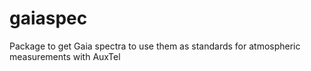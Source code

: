 # gaiaspec
Package to get Gaia spectra to use them as standards for atmospheric measurements with AuxTel
